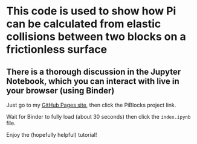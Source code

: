 # This code is used to show how Pi can be calculated from elastic collisions between two blocks on a frictionless surface

## There is a thorough discussion in the Jupyter Notebook, which you can interact with live in your browser (using Binder)

Just go to my [GitHub Pages site](https://asa55.github.io), then click the PiBlocks project link.

Wait for Binder to fully load (about 30 seconds) then click the `index.ipynb` file.

Enjoy the (hopefully helpful) tutorial!
